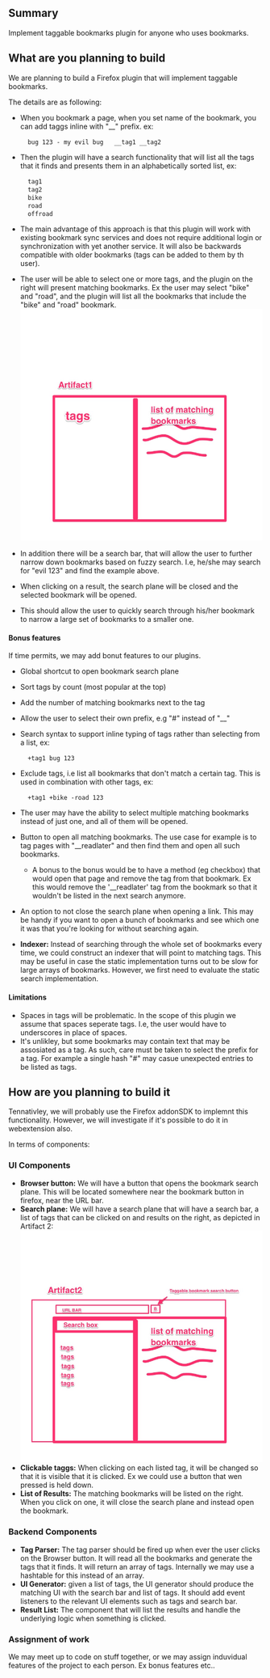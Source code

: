 ## Summary 
Implement taggable bookmarks plugin for anyone who uses bookmarks.


## What are you planning to build 
We are planning to build a Firefox plugin that will implement taggable bookmarks. 

The details are as following:

- When you bookmark a page, when you set name of the bookmark, you can add taggs inline with "__" prefix. ex:  

		bug 123 - my evil bug   __tag1 __tag2
- Then the plugin will have a search functionality that will list all the tags that it finds and presents them in an alphabetically sorted list, ex: 

		tag1
		tag2
		bike
		road
		offroad 
		
	
- The main advantage of this approach is that this plugin will work with existing bookmark sync services and does not require additional login or synchronization with yet another service. It will also be backwards compatible with older bookmarks (tags can be added to them by th user).
		
- The user will be able to select one or more tags, and the plugin on the right will present matching bookmarks. Ex the user may select "bike" and "road", and the plugin will list all the bookmarks that include the "bike" and "road" bookmark.
![Artifcat1](a1.jpg "Artifcat 1")

- In addition there will be a search bar, that will allow the user to further narrow down bookmarks based on fuzzy search. I.e, he/she may search for "evil 123" and find the example above.

- When clicking on a result, the search plane will be closed and the selected bookmark will be opened.

- This should allow the user to quickly search through his/her bookmark to narrow a large set of bookmarks to a smaller one.

#### Bonus features 
If time permits, we may add bonut features to our plugins.  

- Global shortcut to open bookmark search plane
- Sort tags by count (most popular at the top)
- Add the number of matching bookmarks next to the tag
- Allow the user to select their own prefix, e.g "#" instead of "__"
- Search syntax to support inline typing of tags rather than selecting from a list, ex: 

		+tag1 bug 123
		
- Exclude tags, i.e list all bookmarks that don't match a certain tag. This is used in combination with other tags, ex:  

		+tag1 +bike -road 123

- The user may have the ability to select multiple matching bookmarks instead of just one, and all of them will be opened. 
- Button to open all matching bookmarks. The use case for example is to tag pages with "__readlater" and then find them and open all such bookmarks.
	- A bonus to the bonus would be to have a method (eg checkbox) that would open that page and remove the tag from that bookmark. Ex this would remove the '__readlater' tag from the bookmark so that it wouldn't be listed in the next search anymore.

- An option to not close the search plane when opening a link. This may be handy if you want to open a bunch of bookmarks and see which one it was that you're looking for without searching again.

- **Indexer:** Instead of searching through the whole set of bookmarks every time, we could construct an indexer that will point to matching tags. This may be useful in case the static implementation turns out to be slow for large arrays of bookmarks. However, we first need to evaluate the static search implementation.
 
#### Limitations 
- Spaces in tags will be problematic. In the scope of this plugin we assume that spaces seperate tags. I.e, the user would have to underscores in place of spaces.
- It's unlikley, but some bookmarks may contain text that may be assosiated as a tag. As such, care must be taken to select the prefix for a tag. For example a single hash "#" may casue unexpected entries to be listed as tags.

## How are you planning to build it 
Tennativley, we will probably use the Firefox addonSDK to implemnt this functionality. However, we will investigate if it's possible to do it in webextension also. 

In terms of components:  

### UI Components

- **Browser button:** We will have a button that opens the bookmark search plane. This will be located somewhere near the bookmark button in firefox, near the URL bar.
- **Search plane:** We will have a search plane that will have a search bar, a list of tags that can be clicked on and results on the right, as depicted in Artifact 2: 
	![Artifcat 2](a2.jpg "Artifact 2")
- **Clickable taggs:** When clicking on each listed tag, it will be changed so that it is visible that it is clicked. Ex we could use a button that wen pressed is held down.
- **List of Results:** The matching bookmarks will be listed on the right. When you click on one, it will close the search plane and instead open the bookmark. 


### Backend Components

- **Tag Parser:** The tag parser should be fired up when ever the user clicks on the Browser button. It will read all the bookmarks and generate the tags that it finds. It will return an array of tags. Internally we may use a hashtable for this instead of an array.
- **UI Generator:** given a list of tags, the UI generator should produce the matching UI with the search bar and list of tags. It should add event listeners to the relevant UI elements such as tags and search bar.
- **Result List:** The component that will list the results and handle the underlying logic when something is clicked.

	
### Assignment of work
We may meet up to code on stuff together, or we may assign induvidual features of the project to each person. Ex bonus features etc.. 
  